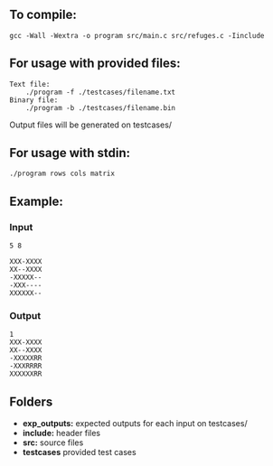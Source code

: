 ## To compile:
    gcc -Wall -Wextra -o program src/main.c src/refuges.c -Iinclude

## For usage with provided files:
    Text file:
        ./program -f ./testcases/filename.txt
    Binary file:
        ./program -b ./testcases/filename.bin

Output files will be generated on testcases/

## For usage with stdin:
    ./program rows cols matrix

## Example:
### Input
    5 8

    XXX-XXXX
    XX--XXXX
    -XXXXX--
    -XXX----
    XXXXXX--
### Output
    1
    XXX-XXXX
    XX--XXXX
    -XXXXXRR
    -XXXRRRR
    XXXXXXRR


## Folders
* **exp_outputs:** expected outputs for each input on testcases/
* **include:** header files
* **src:** source files
* **testcases** provided test cases